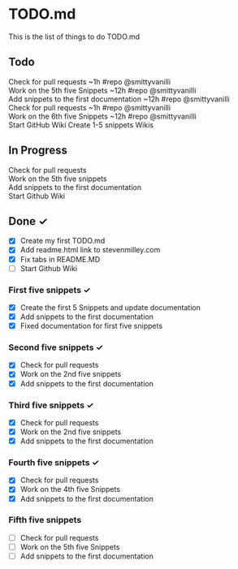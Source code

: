 # TODO.md

This is the list of things to do TODO.md

## Todo

Check for pull requests ~1h #repo @smittyvanilli  
Work on the 5th five Snippets ~12h #repo @smittyvanilli  
Add snippets to the first documentation ~12h #repo @smittyvanilli  
Check for pull requests ~1h #repo @smittyvanilli  
Work on the 6th five Snippets ~12h #repo @smittyvanilli  
Start GitHub Wiki
Create 1-5 snippets Wikis


## In Progress

Check for pull requests  
Work on the 5th five snippets  
Add snippets to the first documentation  
Start Github Wiki  

## Done ✓

- [x] Create my first TODO.md  
- [x] Add readme.html link to stevenmilley.com  
- [x] Fix tabs in README.MD
- [ ] Start Github Wiki

### First five snippets ✓
- [x] Create the first 5 Snippets and update documentation  
- [x] Add snippets to the first documentation
- [x] Fixed documentation for first five snippets

### Second five snippets ✓
- [x] Check for pull requests  
- [x] Work on the 2nd five snippets
- [x] Add snippets to the first documentation

### Third five snippets ✓
- [x] Check for pull requests
- [x] Work on the 2nd five snippets
- [x] Add snippets to the first documentation

### Fourth five snippets ✓
- [x] Check for pull requests
- [x] Work on the 4th five Snippets
- [x] Add snippets to the first documentation

### Fifth five snippets
- [ ] Check for pull requests
- [ ] Work on the 5th five Snippets
- [ ] Add snippets to the first documentation
